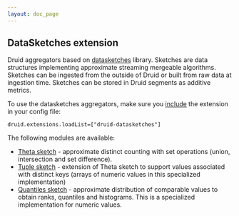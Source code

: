 ```yaml
---
layout: doc_page
---
```


## DataSketches extension

Druid aggregators based on [datasketches](http://datasketches.github.io/) library. Sketches are data structures implementing approximate streaming mergeable algorithms. Sketches can be ingested from the outside of Druid or built from raw data at ingestion time. Sketches can be stored in Druid segments as additive metrics.

To use the datasketches aggregators, make sure you [include](../../operations/including-extensions.html) the extension in your config file:

```
druid.extensions.loadList=["druid-datasketches"]
```

The following modules are available:

* [Theta sketch](datasketches-theta.html) - approximate distinct counting with set operations (union, intersection and set difference).
* [Tuple sketch](datasketches-tuple.html) - extension of Theta sketch to support values associated with distinct keys (arrays of numeric values in this specialized implementation)
* [Quantiles sketch](datasketches-quantiles.html) - approximate distribution of comparable values to obtain ranks, quantiles and histograms. This is a specialized implementation for numeric values.
